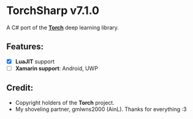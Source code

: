 # TorchSharp v7.1.0
A C# port of the [**Torch**](https://github.com/torch/torch7) deep learning library.

## Features:
- [x] **LuaJIT** support
- [ ] **Xamarin support**: Android, UWP

## Credit:
- Copyright holders of the **Torch** project.
- My shoveling partner, gmlwns2000 (AinL). Thanks for everything :3
